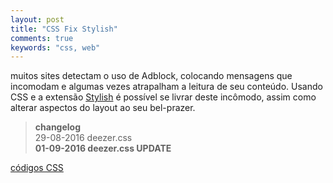 ```yaml
---
layout: post
title: "CSS Fix Stylish"
comments: true
keywords: "css, web"
---
```


muitos sites detectam o uso de Adblock, colocando mensagens que incomodam e algumas vezes atrapalham a leitura de seu conteúdo. Usando CSS e a extensão [Stylish](https://userstyles.org/) é possível se livrar deste incômodo, assim como alterar aspectos do layout ao seu bel-prazer.

> **changelog** <br>
29-08-2016 deezer.css <br>
**01-09-2016 deezer.css UPDATE**

[códigos CSS](https://github.com/h01000110/css-fix-stylish)
